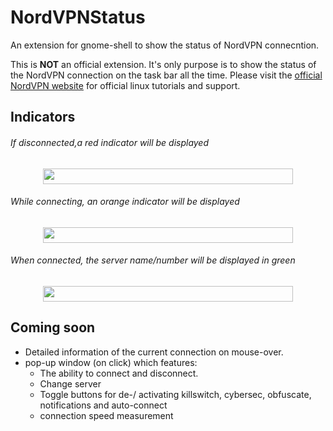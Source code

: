 # NordVPNStatus
An extension for gnome-shell to show the status of NordVPN connecntion.

This is <b>NOT</b> an official extension. It's only purpose is to show the status of the NordVPN connection on the task bar all the time.
Please visit the <a href="https://nordvpn.com/tutorials/linux/">official NordVPN website</a> for official linux tutorials and support.

## Indicators

<h6>If disconnected,a red indicator will be displayed </h3>
<p align="center">
  <img width="400" height="25" src="https://github.com/murad-alm/NordVPNStatus/blob/master/assets/disconnected.svg">
</p>

<h6>While connecting, an orange indicator will be displayed </h3>
<p align="center">
  <img width="400" height="25" src="https://github.com/murad-alm/NordVPNStatus/blob/master/assets/connecting.svg">
</p>

<h6>When connected, the server name/number will be displayed in green </h3>
<p align="center">
  <img width="400" height="25" src="https://github.com/murad-alm/NordVPNStatus/blob/master/assets/connected.svg">
</p>

## Coming soon
- Detailed information of the current connection on mouse-over.
- pop-up window (on click) which features:
  - The ability to connect and disconnect.
  - Change server
  - Toggle buttons for de-/ activating killswitch, cybersec, obfuscate, notifications and auto-connect
  - connection speed measurement
